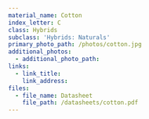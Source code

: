 ```yaml
---
material_name: Cotton
index_letter: C
class: Hybrids
subclass: 'Hybrids: Naturals'
primary_photo_path: /photos/cotton.jpg
additional_photos:
  - additional_photo_path:
links:
  - link_title:
    link_address:
files:
  - file_name: Datasheet
    file_path: /datasheets/cotton.pdf
---
```



